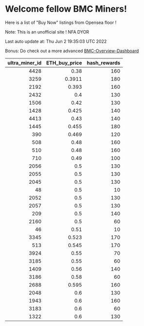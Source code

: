 # Welcome fellow BMC Miners!
Here is a list of "Buy Now" listings from Opensea floor !

Note: This is an unofficial site ! NFA DYOR

Last auto update at: Thu Jun  2 19:35:03 UTC 2022

Bonus: Do check out a more advanced [BMC-Overview-Dashboard](https://dune.com/defifunk/BMC-Overview-Dashboard)


|   ultra_miner_id |   ETH_buy_price |   hash_rewards |
|-----------------:|----------------:|---------------:|
|             4428 |          0.38   |            160 |
|             3259 |          0.3911 |            180 |
|             2192 |          0.393  |            160 |
|             2432 |          0.4    |            130 |
|             1506 |          0.42   |            130 |
|             1428 |          0.425  |            140 |
|             4413 |          0.43   |            140 |
|             1445 |          0.455  |            180 |
|              390 |          0.469  |            120 |
|              508 |          0.48   |            160 |
|              510 |          0.48   |            160 |
|              710 |          0.49   |            100 |
|             2056 |          0.5    |            130 |
|             2055 |          0.5    |            130 |
|             2045 |          0.5    |            130 |
|               48 |          0.5    |             10 |
|             2052 |          0.5    |            130 |
|             2057 |          0.5    |            130 |
|              209 |          0.5    |            140 |
|             2160 |          0.5    |             60 |
|               46 |          0.51   |             10 |
|             3345 |          0.523  |            170 |
|              513 |          0.545  |            170 |
|             3924 |          0.55   |             70 |
|             3185 |          0.55   |             60 |
|             1409 |          0.56   |            140 |
|             3186 |          0.58   |             60 |
|             2688 |          0.595  |            160 |
|             2048 |          0.6    |            130 |
|             1943 |          0.6    |            160 |
|             3183 |          0.6    |             60 |
|             1322 |          0.6    |            130 |